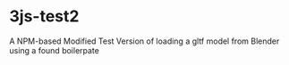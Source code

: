 # 3js-test2
A NPM-based Modified Test Version of loading a gltf model from Blender using a found boilerpate
